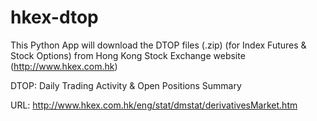 hkex-dtop
=========

This Python App will download the DTOP files (.zip) (for Index Futures & Stock Options) from Hong Kong Stock Exchange website (http://www.hkex.com.hk)

DTOP: Daily Trading Activity &amp; Open Positions Summary

URL: http://www.hkex.com.hk/eng/stat/dmstat/derivativesMarket.htm
